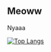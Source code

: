 ## Meoww
Nyaaa

[![Top Langs](https://github-readme-stats.vercel.app/api/top-langs/?username=verniy1606&layout=compact$hide=html)](https://github.com/anuraghazra/github-readme-stats)

<!--
**verniy1606/verniy1606** is a ✨ _special_ ✨ repository because its `README.md` (this file) appears on your GitHub profile.

Here are some ideas to get you started:

- 🔭 I’m currently working on ...
- 🌱 I’m currently learning ...
- 👯 I’m looking to collaborate on ...
- 🤔 I’m looking for help with ...
- 💬 Ask me about ...
- 📫 How to reach me: ...
- 😄 Pronouns: ...
- ⚡ Fun fact: ...
-->
